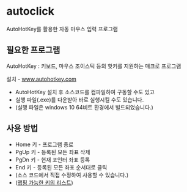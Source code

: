 # autoclick

AutoHotKey를 활용한 자동 마우스 입력 프로그램


## 필요한 프로그램
AutoHotKey : 키보드, 마우스 조이스틱 등의 핫키를 지원하는 매크로 프로그램

설치 - www.autohotkey.com

- AutoHotKey 설치 후 소스코드를 컴파일하여 구동할 수도 있고
- 실행 파일(.exe)를 다운받아 바로 실행시킬 수도 있습니다.
- (실행 파일은 windows 10 64비트 환경에서 빌드되었습니다.)


## 사용 방법
* Home 키 - 프로그램 종료
* PgUp 키 - 등록된 모든 좌표 삭제
* PgDn 키 - 현재 포인터 좌표 등록
* End 키 - 등록된 모든 좌표 순서대로 클릭
* (소스 코드에서 직접 수정하여 사용할 수 있습니다.)
* ([맵핑 가능한 키의 리스트](https://www.autohotkey.com/docs/KeyList.htm))
